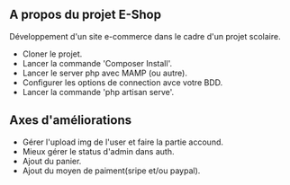 ## A propos du projet E-Shop

Développement d'un site e-commerce dans le cadre d'un projet scolaire.

- Cloner le projet.
- Lancer la commande 'Composer Install'.
- Lancer le server php avec MAMP (ou autre).
- Configurer les options de connection avce votre BDD.
- Lancer la commande 'php artisan serve'.

## Axes d'améliorations
- Gérer l'upload img de l'user et faire la partie accound.
- Mieux gérer le status d'admin dans auth.
- Ajout du panier.
- Ajout du moyen de paiment(sripe et/ou paypal).

